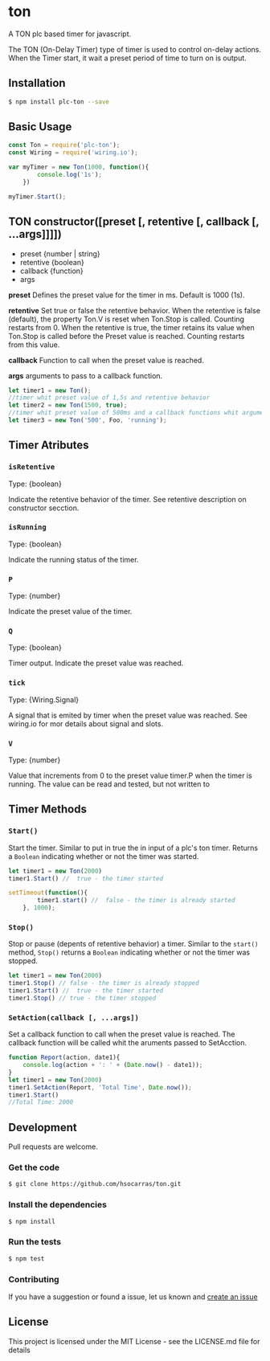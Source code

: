 # ton
A TON plc based timer for javascript.

The TON (On-Delay Timer) type of timer is used to control on-delay actions. When the Timer start, it wait a preset period of time to turn on is output.

## Installation

```bash
$ npm install plc-ton --save
```

## Basic Usage

```js
const Ton = require('plc-ton');
const Wiring = require('wiring.io');

var myTimer = new Ton(1000, function(){
		console.log('1s');
	})

myTimer.Start();
```

## TON constructor([preset [, retentive [, callback [, ...args]]]])

* preset {number | string}
* retentive {boolean}
* callback {function}
* args 

**preset** Defines the preset value for the timer in ms. Default is 1000 (1s).

**retentive** Set true or false the retentive behavior. When the retentive is false (default), the property Ton.V is reset when Ton.Stop is called. Counting restarts from 0.
When the retentive is true, the timer retains its value when Ton.Stop is called before the Preset value is reached. Counting restarts from this value.

**callback** Function to call when the preset value is reached.

**args** arguments to pass to a callback function.


```js
let timer1 = new Ton();
//timer whit preset value of 1,5s and retentive behavior
let timer2 = new Ton(1500, true);
//timer whit preset value of 500ms and a callback functions whit argument
let timer3 = new Ton('500', Foo, 'running');
```

## Timer Atributes

### `isRetentive`

Type: {boolean}

Indicate the retentive behavior of the timer. See retentive description on constructor secction.

### `isRunning`

Type: {boolean}

Indicate the running status of the timer.

### `P`

Type: {number}

Indicate the preset value of the timer.

### `Q`

Type: {boolean}

Timer output. Indicate the preset value was reached.

### `tick`

Type: {Wiring.Signal}

A signal that is emited by timer when the preset value was reached.
See wiring.io for mor details about signal and slots.

### `V`

Type: {number}

Value that increments from 0 to the preset value timer.P when the timer is running. The value can be read and tested, but not written to

## Timer Methods

### `Start()`

Start the timer. Similar to put in true the in input of a plc's ton timer. Returns a `Boolean` indicating whether or not the timer was started.

```js
let timer1 = new Ton(2000)
timer1.Start() //  true - the timer started

setTimeout(function(){
		timer1.start() //  false - the timer is already started
	}, 1000);

```

### `Stop()`

Stop or pause (depents of retentive behavior) a timer. Similar to the `start()`
method, `Stop()` returns a `Boolean` indicating whether or not the timer was
stopped.

```js
let timer1 = new Ton(2000)
timer1.Stop() // false - the timer is already stopped
timer1.Start() //  true - the timer started
timer1.Stop() // true - the timer stopped
```

### `SetAction(callback [, ...args])`

Set a callback function to call when the preset value is reached. The callback function will be called whit the aruments passed to SetAcction.

```js
function Report(action, date1){
	console.log(action + ': ' + (Date.now() - date1));
}
let timer1 = new Ton(2000)
timer1.SetAction(Report, 'Total Time', Date.now());
timer1.Start()
//Total Time: 2000

```


## Development

Pull requests are welcome.

### Get the code

```bash
$ git clone https://github.com/hsocarras/ton.git
```

### Install the dependencies

```bash
$ npm install
```

### Run the tests

```bash
$ npm test
```

### Contributing

If you have a suggestion or found a issue, let us known and [create an issue](https://github.com/hsocarras/ton/issues)

## License

This project is licensed under the MIT License - see the LICENSE.md file for details